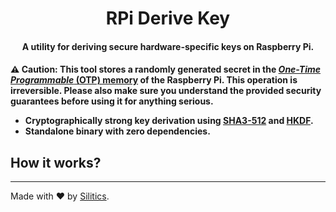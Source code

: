 <h1 align="center">
    RPi Derive Key
</h1>
<h4 align="center">
    A utility for deriving secure hardware-specific keys on Raspberry Pi.
<h4>

⚠️ **Caution:** This tool stores a randomly generated secret in the [_One-Time Programmable_ (OTP) memory](https://www.raspberrypi.com/documentation/computers/raspberry-pi.html#otp-register-and-bit-definitions) of the Raspberry Pi. This operation is **irreversible**. Please also **make sure you understand the provided security guarantees** before using it for anything serious.

- **Cryptographically strong** key derivation using [SHA3-512](https://en.wikipedia.org/wiki/SHA-3) and [HKDF](https://www.rfc-editor.org/rfc/rfc5869).
- **Standalone binary** with zero dependencies.

## How it works?

---

Made with ❤️ by [Silitics](https://www.silitics.com).
